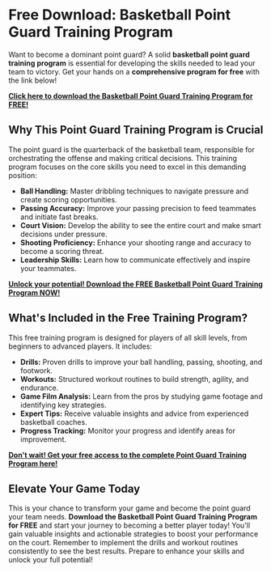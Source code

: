 # Free Download: Basketball Point Guard Training Program

Want to become a dominant point guard? A solid **basketball point guard training program** is essential for developing the skills needed to lead your team to victory. Get your hands on a **comprehensive program for free** with the link below!

[**Click here to download the Basketball Point Guard Training Program for FREE!**](https://udemywork.com/basketball-point-guard-training-program)

## Why This Point Guard Training Program is Crucial

The point guard is the quarterback of the basketball team, responsible for orchestrating the offense and making critical decisions. This training program focuses on the core skills you need to excel in this demanding position:

*   **Ball Handling:** Master dribbling techniques to navigate pressure and create scoring opportunities.
*   **Passing Accuracy:** Improve your passing precision to feed teammates and initiate fast breaks.
*   **Court Vision:** Develop the ability to see the entire court and make smart decisions under pressure.
*   **Shooting Proficiency:** Enhance your shooting range and accuracy to become a scoring threat.
*   **Leadership Skills:** Learn how to communicate effectively and inspire your teammates.

[**Unlock your potential! Download the FREE Basketball Point Guard Training Program NOW!**](https://udemywork.com/basketball-point-guard-training-program)

## What's Included in the Free Training Program?

This free training program is designed for players of all skill levels, from beginners to advanced players. It includes:

*   **Drills:** Proven drills to improve your ball handling, passing, shooting, and footwork.
*   **Workouts:** Structured workout routines to build strength, agility, and endurance.
*   **Game Film Analysis:** Learn from the pros by studying game footage and identifying key strategies.
*   **Expert Tips:** Receive valuable insights and advice from experienced basketball coaches.
*   **Progress Tracking:** Monitor your progress and identify areas for improvement.

[**Don't wait! Get your free access to the complete Point Guard Training Program here!**](https://udemywork.com/basketball-point-guard-training-program)

## Elevate Your Game Today

This is your chance to transform your game and become the point guard your team needs. **Download the Basketball Point Guard Training Program for FREE** and start your journey to becoming a better player today! You'll gain valuable insights and actionable strategies to boost your performance on the court. Remember to implement the drills and workout routines consistently to see the best results. Prepare to enhance your skills and unlock your full potential!
